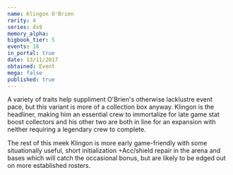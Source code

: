 ```yaml
---
name: Klingon O'Brien
rarity: 4
series: ds9
memory_alpha:
bigbook_tier: 5
events: 18
in_portal: true
date: 13/11/2017
obtained: Event
mega: false
published: true
---
```


A variety of traits help suppliment O'Brien's otherwise lacklustre event pace, but this variant is more of a collection box anyway. Klingon is the headliner, making him an essential crew to immortalize for late game stat boost collectors and his other two are both in line for an expansion with neither requiring a legendary crew to complete.

The rest of this meek Klingon is more early game-friendly with some situationally useful, short initialization +Acc/shield repair in the arena and bases which will catch the occasional bonus, but are likely to be edged out on more established rosters.
